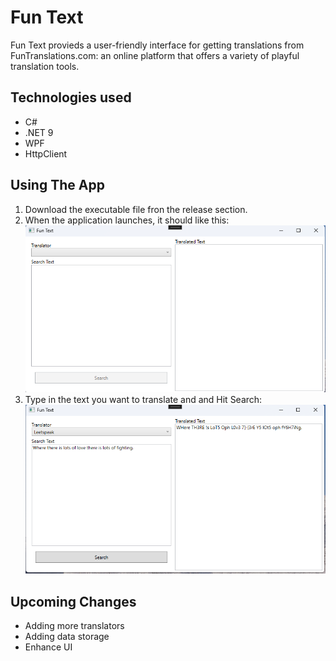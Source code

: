 # Fun Text
Fun Text provieds a user-friendly interface for getting translations from FunTranslations.com: an online platform that offers a variety of playful translation tools.

## Technologies used
* C#
* .NET 9
* WPF
* HttpClient

## Using The App
1. Download the executable file fron the release section.
2. When the application launches, it should like this:
![Fun Text App ready to run](Images/screenshot1.png "Ready to Run")
3. Type in the text you want to translate and and Hit Search:
![Fun Text App results](Images/screenshot2.png "Run Results")

## Upcoming Changes
* Adding more translators
* Adding data storage
* Enhance UI
